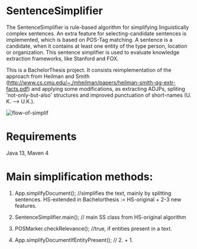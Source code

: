 # SentenceSimplifier
The SentenceSimplifier is rule-based algorithm for simplifying linguistically complex sentences. An extra feature for selecting-candidate sentences is implemented, which is based on POS-Tag matching. A sentence is a candidate, when it contains at least one entity of the type person, location or organization.
This sentence simplifier is used to evaluate knowledge extraction frameworks, like Stanford and FOX.

This is a BachelorThesis project. It consists  reimplementation of the approach from Heilman and Smith (http://www.cs.cmu.edu/~./mheilman/papers/heilman-smith-qg-extr-facts.pdf) and applying some modifications, as extracting ADJPs, spliting 'not-only-but-also' structures and improved punctuation of short-names (U. K. --> U.K.).

![flow-of-simplif](https://user-images.githubusercontent.com/44163172/100740195-98890080-33d8-11eb-94fb-8eb9d30b1847.png)


# Requirements
Java 13, Maven 4

# Main simplification methods:
1. App.simplifyDocument(); //simplifies the text, mainly by splitting sentences. HS-extended in Bachelorthesis := HS-original + 2-3 new features.

2. SentenceSimplifier.main(); // main SS class from HS-original algorithm

3. POSMarker.checkRelevance(); //true, if entities present in a text. 

4. App.simplifyDocumentIfEntityPresent(); // 2. + 1.
